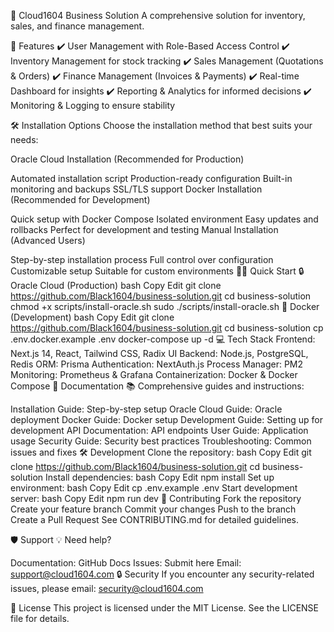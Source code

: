 🌟 Cloud1604 Business Solution
A comprehensive solution for inventory, sales, and finance management.

🚀 Features
✔️ User Management with Role-Based Access Control
✔️ Inventory Management for stock tracking
✔️ Sales Management (Quotations & Orders)
✔️ Finance Management (Invoices & Payments)
✔️ Real-time Dashboard for insights
✔️ Reporting & Analytics for informed decisions
✔️ Monitoring & Logging to ensure stability

🛠️ Installation Options
Choose the installation method that best suits your needs:

Oracle Cloud Installation (Recommended for Production)

Automated installation script
Production-ready configuration
Built-in monitoring and backups
SSL/TLS support
Docker Installation (Recommended for Development)

Quick setup with Docker Compose
Isolated environment
Easy updates and rollbacks
Perfect for development and testing
Manual Installation (Advanced Users)

Step-by-step installation process
Full control over configuration
Customizable setup
Suitable for custom environments
🏃‍♂️ Quick Start
🔒 Oracle Cloud (Production)
bash
Copy
Edit
git clone https://github.com/Black1604/business-solution.git
cd business-solution
chmod +x scripts/install-oracle.sh
sudo ./scripts/install-oracle.sh
🐳 Docker (Development)
bash
Copy
Edit
git clone https://github.com/Black1604/business-solution.git
cd business-solution
cp .env.docker.example .env
docker-compose up -d
💻 Tech Stack
Frontend: Next.js 14, React, Tailwind CSS, Radix UI
Backend: Node.js, PostgreSQL, Redis
ORM: Prisma
Authentication: NextAuth.js
Process Manager: PM2
Monitoring: Prometheus & Grafana
Containerization: Docker & Docker Compose
📖 Documentation
📚 Comprehensive guides and instructions:

Installation Guide: Step-by-step setup
Oracle Cloud Guide: Oracle deployment
Docker Guide: Docker setup
Development Guide: Setting up for development
API Documentation: API endpoints
User Guide: Application usage
Security Guide: Security best practices
Troubleshooting: Common issues and fixes
🛠️ Development
Clone the repository:
bash
Copy
Edit
git clone https://github.com/Black1604/business-solution.git
cd business-solution
Install dependencies:
bash
Copy
Edit
npm install
Set up environment:
bash
Copy
Edit
cp .env.example .env
Start development server:
bash
Copy
Edit
npm run dev
🤝 Contributing
Fork the repository
Create your feature branch
Commit your changes
Push to the branch
Create a Pull Request
See CONTRIBUTING.md for detailed guidelines.

🛡️ Support
💡 Need help?

Documentation: GitHub Docs
Issues: Submit here
Email: support@cloud1604.com
🔒 Security
If you encounter any security-related issues, please email: security@cloud1604.com

📜 License
This project is licensed under the MIT License. See the LICENSE file for details.
